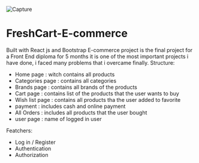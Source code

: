 ![Capture](https://github.com/Asmaa-Abdo22/FreshCart-E-commerce/assets/152712176/f7a8869d-f20c-4a34-beb5-d0e1c1ff3246)

# FreshCart-E-commerce
Built with React js and Bootstrap
E-commerce project is the final project for a Front End diploma for 5 months 
 it is one of the most important projects i have done, i faced many problems that i overcame finally.
 Structure:
  * Home page : witch contains all products
  * Categories page : contains all categories
  * Brands page :  contains all brands of the products
  * Cart page : contains list of the products that the user wants to buy
  * Wish list page : contains all products tha the user added to favorite
  * payment : includes cash and online payment
  * All Orders : includes all products that the user bought
  * user page : name of logged in user

Featchers:
  * Log in / Register
  * Authentication
  * Authorization
